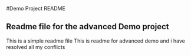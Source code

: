 #Demo Project README

## Readme file for the advanced Demo project 
This is a simple readme file
This is readme for advanced demo and i have resolved all my conflicts
